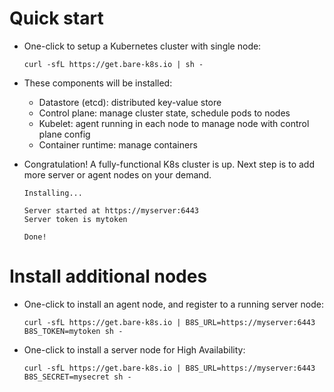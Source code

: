 # Quick start

- One-click to setup a Kubernetes cluster with single node:

  ```shell
  curl -sfL https://get.bare-k8s.io | sh -
  ```

- These components will be installed:

  - Datastore (etcd): distributed key-value store
  - Control plane: manage cluster state, schedule pods to nodes
  - Kubelet: agent running in each node to manage node with control plane config
  - Container runtime: manage containers

- Congratulation! A fully-functional K8s cluster is up. Next step is to add more server or agent nodes on your demand.

  ```
  Installing...

  Server started at https://myserver:6443
  Server token is mytoken

  Done!
  ```

# Install additional nodes

- One-click to install an agent node, and register to a running server node:

  ```shell
  curl -sfL https://get.bare-k8s.io | B8S_URL=https://myserver:6443 B8S_TOKEN=mytoken sh -
  ```

- One-click to install a server node for High Availability:

  ```shell
  curl -sfL https://get.bare-k8s.io | B8S_URL=https://myserver:6443 B8S_SECRET=mysecret sh -
  ```
